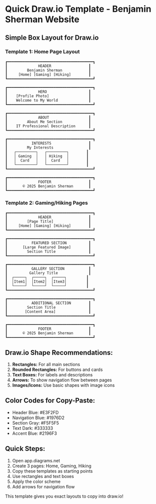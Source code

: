 # Quick Draw.io Template - Benjamin Sherman Website

## Simple Box Layout for Draw.io

### Template 1: Home Page Layout
```
┏━━━━━━━━━━━━━━━━━━━━━━━━━━━━━━━━━━━━━━━┓
┃              HEADER                 ┃
┃         Benjamin Sherman            ┃
┃     [Home] [Gaming] [Hiking]        ┃
┗━━━━━━━━━━━━━━━━━━━━━━━━━━━━━━━━━━━━━━━┛

┏━━━━━━━━━━━━━━━━━━━━━━━━━━━━━━━━━━━━━━━┓
┃              HERO                   ┃
┃    [Profile Photo]                  ┃
┃    Welcome to My World              ┃
┗━━━━━━━━━━━━━━━━━━━━━━━━━━━━━━━━━━━━━━━┛

┏━━━━━━━━━━━━━━━━━━━━━━━━━━━━━━━━━━━━━━━┓
┃              ABOUT                  ┃
┃         About Me Section            ┃
┃    IT Professional Description      ┃
┗━━━━━━━━━━━━━━━━━━━━━━━━━━━━━━━━━━━━━━━┛

┏━━━━━━━━━━━━━━━━━━━━━━━━━━━━━━━━━━━━━━━┓
┃           INTERESTS                 ┃
┃         My Interests                ┃
┃   ┌─────────┐   ┌─────────┐        ┃
┃   │ Gaming  │   │ Hiking  │        ┃
┃   │  Card   │   │  Card   │        ┃
┃   └─────────┘   └─────────┘        ┃
┗━━━━━━━━━━━━━━━━━━━━━━━━━━━━━━━━━━━━━━━┛

┏━━━━━━━━━━━━━━━━━━━━━━━━━━━━━━━━━━━━━━━┓
┃              FOOTER                 ┃
┃       © 2025 Benjamin Sherman       ┃
┗━━━━━━━━━━━━━━━━━━━━━━━━━━━━━━━━━━━━━━━┛
```

### Template 2: Gaming/Hiking Pages
```
┏━━━━━━━━━━━━━━━━━━━━━━━━━━━━━━━━━━━━━━━┓
┃              HEADER                 ┃
┃         [Page Title]                ┃
┃     [Home] [Gaming] [Hiking]        ┃
┗━━━━━━━━━━━━━━━━━━━━━━━━━━━━━━━━━━━━━━━┛

┏━━━━━━━━━━━━━━━━━━━━━━━━━━━━━━━━━━━━━━━┓
┃           FEATURED SECTION          ┃
┃       [Large Featured Image]        ┃
┃         Section Title               ┃
┗━━━━━━━━━━━━━━━━━━━━━━━━━━━━━━━━━━━━━━━┛

┏━━━━━━━━━━━━━━━━━━━━━━━━━━━━━━━━━━━━━━━┓
┃           GALLERY SECTION           ┃
┃          Gallery Title              ┃
┃  ┌─────┐  ┌─────┐  ┌─────┐         ┃
┃  │Item1│  │Item2│  │Item3│         ┃
┃  └─────┘  └─────┘  └─────┘         ┃
┗━━━━━━━━━━━━━━━━━━━━━━━━━━━━━━━━━━━━━━━┛

┏━━━━━━━━━━━━━━━━━━━━━━━━━━━━━━━━━━━━━━━┓
┃           ADDITIONAL SECTION        ┃
┃         Section Title               ┃
┃        [Content Area]               ┃
┗━━━━━━━━━━━━━━━━━━━━━━━━━━━━━━━━━━━━━━━┛

┏━━━━━━━━━━━━━━━━━━━━━━━━━━━━━━━━━━━━━━━┓
┃              FOOTER                 ┃
┃       © 2025 Benjamin Sherman       ┃
┗━━━━━━━━━━━━━━━━━━━━━━━━━━━━━━━━━━━━━━━┛
```

## Draw.io Shape Recommendations:

1. **Rectangles:** For all main sections
2. **Rounded Rectangles:** For buttons and cards
3. **Text Boxes:** For labels and descriptions
4. **Arrows:** To show navigation flow between pages
5. **Images/Icons:** Use basic shapes with image icons

## Color Codes for Copy-Paste:
- Header Blue: #E3F2FD
- Navigation Blue: #1976D2  
- Section Gray: #F5F5F5
- Text Dark: #333333
- Accent Blue: #2196F3

## Quick Steps:
1. Open app.diagrams.net
2. Create 3 pages: Home, Gaming, Hiking
3. Copy these templates as starting points
4. Use rectangles and text boxes
5. Apply the color scheme
6. Add arrows for navigation flow

This template gives you exact layouts to copy into draw.io!